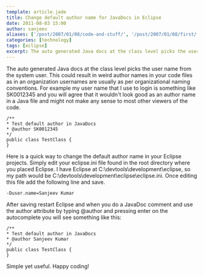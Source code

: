 ```yaml
---
template: article.jade
title: Change default author name for JavaDocs in Eclipse
date: 2011-08-03 15:00
author: sanjeev
aliases: ['/post/2007/01/08/code-and-stuff/', '/post/2007/01/08/first/', '/post/2008/01/08/first']
categories: [technology]
tags: [eclipse]
excerpt: The auto generated Java docs at the class level picks the user name from the system user.
---
```

The auto generated Java docs at the class level picks the user name from the system user. This could result in weird author names in your code files as in an organization usernames are usually as per organizational naming conventions. For example my user name that I use to login is something like SK0012345 and you will agree that it wouldn't look good as an author name in a Java file and might not make any sense to most other viewers of the code. 

	/**
 	* Test default author in JavaDocs
 	* @author SK0012345
 	*/
	public class TestClass {
	}

Here is a quick way to change the default author name in your Eclipse projects. Simply edit your eclipse.ini file found in the root directory where you placed Eclipse. I have Eclipse at C:\devtools\development\eclipse, so my path would be C:\devtools\development\eclipse\eclipse.ini. Once editing this file add the following line and save.

<span class="more"></span>

	-Duser.name=Sanjeev Kumar

After saving restart Eclipse and when you do a JavaDoc comment and use the author attribute by typing @author and pressing enter on the autocomplete you will see something like this:

	/**
 	* Test default author in JavaDocs
 	* @author Sanjeev Kumar
 	*/
	public class TestClass {
	}

Simple yet useful. Happy coding!
